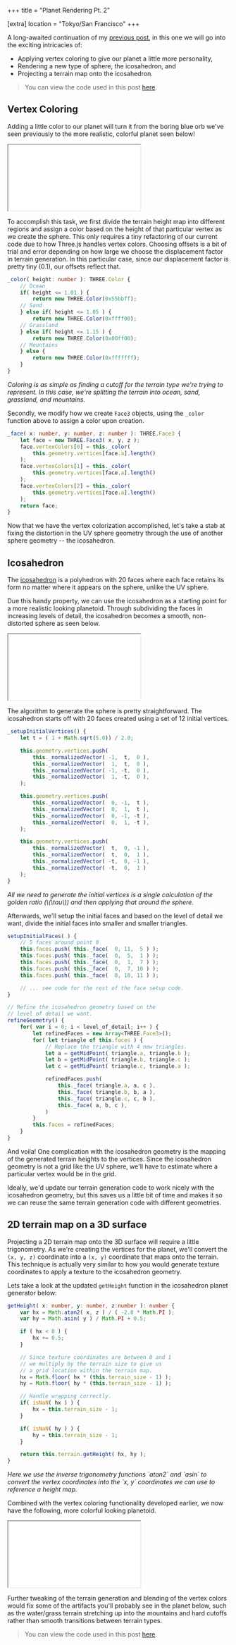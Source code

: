 +++
title = "Planet Rendering Pt. 2"

[extra]
location = "Tokyo/San Francisco"
+++

A long-awaited continuation of my [previous post](/2017/tbt-planet-rendering),
in this one we will go into the exciting intricacies of:

* Applying vertex coloring to give our planet a little more personality,
* Rendering a new type of sphere, the icosahedron, and
* Projecting a terrain map onto the icosahedron.

<!-- more -->

> You can view the code used in this post
> [here](https://github.com/a5huynh/planet-generator).


## Vertex Coloring

Adding a little color to our planet will turn it from the boring blue orb
we've seen previously to the more realistic, colorful planet seen below!

<iframe scrolling="no"
        class="full-width"
        src="/webgl/planet-generator-v2/index.html?sphereType=uv
&amp;terrainType=particle
&amp;planetDetail=50
&amp;zoom=3
&amp;particleNumIslands=10">
</iframe>

To accomplish this task, we first divide the terrain height map into
different regions and assign a color based on the height of that particular
vertex as we create the sphere. This only requires a tiny refactoring of
our current code due to how Three.js handles vertex colors. Choosing
offsets is a bit of trial and error depending on how large we choose the
displacement factor in terrain generation. In this particular case, since
our displacement factor is pretty tiny (0.1), our offsets reflect that.

``` typescript
_color( height: number ): THREE.Color {
    // Ocean
    if( height <= 1.01 ) {
        return new THREE.Color(0x55bbff);
    // Sand
    } else if( height <= 1.05 ) {
        return new THREE.Color(0xffff00);
    // Grassland
    } else if( height <= 1.15 ) {
        return new THREE.Color(0x00ff00);
    // Mountains
    } else {
        return new THREE.Color(0xfffffff);
    }
}
```
<em>
Coloring is as simple as finding a cutoff for the terrain type we're trying
to represent. In this case, we're splitting the terrain into ocean, sand,
grassland, and mountains.
</em>

Secondly, we modify how we create `Face3` objects, using the `_color`
function above to assign a color upon creation.

``` typescript
_face( x: number, y: number, z: number ): THREE.Face3 {
    let face = new THREE.Face3( x, y, z );
    face.vertexColors[0] = this._color(
        this.geometry.vertices[face.a].length()
    );
    face.vertexColors[1] = this._color(
        this.geometry.vertices[face.a].length()
    );
    face.vertexColors[2] = this._color(
        this.geometry.vertices[face.a].length()
    );
    return face;
}
```

Now that we have the vertex colorization accomplished, let's take a stab at
fixing the distortion in the UV sphere geometry through the use of another
sphere geometry -- the icosahedron.

## Icosahedron

The [icosahedron](https://en.wikipedia.org/wiki/Icosahedron) is a
polyhedron with 20 faces where each face retains its form no matter where
it appears on the sphere, unlike the UV sphere.

Due this handy property, we can use the icosahedron as a starting point for
a more realistic looking planetoid. Through subdividing the faces in
increasing levels of detail, the icosahedron becomes a smooth,
non-distorted sphere as seen below.

<iframe scrolling="no"
        class="full-width"
        src="/webgl/planet-generator-v2/index.html?sphereType=iso
&amp;sphereDetail=20
&amp;zoom=3">
</iframe>

The algorithm to generate the sphere is pretty straightforward. The
icosahedron starts off with 20 faces created using a set of 12 initial
vertices.

``` typescript
_setupInitialVertices() {
    let t = ( 1 + Math.sqrt(5.0)) / 2.0;

    this.geometry.vertices.push(
        this._normalizedVector( -1,  t,  0 ),
        this._normalizedVector(  1,  t,  0 ),
        this._normalizedVector( -1, -t,  0 ),
        this._normalizedVector(  1, -t,  0 ),
    );

    this.geometry.vertices.push(
        this._normalizedVector(  0, -1,  t ),
        this._normalizedVector(  0,  1,  t ),
        this._normalizedVector(  0, -1, -t ),
        this._normalizedVector(  0,  1, -t ),
    );

    this.geometry.vertices.push(
        this._normalizedVector(  t,  0, -1 ),
        this._normalizedVector(  t,  0,  1 ),
        this._normalizedVector( -t,  0, -1 ),
        this._normalizedVector( -t,  0,  1 )
    );
}
```
<em>
All we need to generate the initial vertices is a single calculation of the
golden ratio (\(\tau\)) and then applying that around the sphere.
</em>

Afterwards, we'll setup the initial faces and based on the level of detail
we want, divide the initial faces into smaller and smaller triangles.

``` typescript
setupInitialFaces( ) {
    // 5 faces around point 0
    this.faces.push( this._face(  0, 11,  5 ) );
    this.faces.push( this._face(  0,  5,  1 ) );
    this.faces.push( this._face(  0,  1,  7 ) );
    this.faces.push( this._face(  0,  7, 10 ) );
    this.faces.push( this._face(  0, 10, 11 ) );

    // ... see code for the rest of the face setup code.
}

// Refine the icosahedron geometry based on the
// level of detail we want.
refineGeometry() {
    for( var i = 0; i < level_of_detail; i++ ) {
        let refinedFaces = new Array<THREE.Face3>();
        for( let triangle of this.faces ) {
            // Replace the triangle with 4 new triangles.
            let a = getMidPoint( triangle.a, triangle.b );
            let b = getMidPoint( triangle.b, triangle.c );
            let c = getMidPoint( triangle.c, triangle.a );

            refinedFaces.push(
                this._face( triangle.a, a, c ),
                this._face( triangle.b, b, a ),
                this._face( triangle.c, c, b ),
                this._face( a, b, c ),
            )
        }
        this.faces = refinedFaces;
    }
}
```

And voila! One complication with the icosahedron geometry is the mapping of
the generated terrain heights to the vertices. Since the icosahedron
geometry is not a grid like the UV sphere, we'll have to estimate where a
particular vertex would be in the grid.

Ideally, we'd update our terrain generation code to work nicely with the
icosahedron geometry, but this saves us a little bit of time and makes it
so we can reuse the same terrain generation code with different geometries.


## 2D terrain map on a 3D surface

Projecting a 2D terrain map onto the 3D surface will require a little
trigonometry. As we're creating the vertices for the planet, we'll convert
the `(x, y, z)` coordinate into a `(x, y)` coordinate that maps onto the
terrain. This technique is actually very similar to how you would generate
texture coordinates to apply a texture to the icosahedron geometry.

Lets take a look at the updated `getHeight` function in the icosahedron planet
generator below:

``` typescript
getHeight( x: number, y: number, z:number ): number {
    var hx = Math.atan2( x, z ) / ( -2.0 * Math.PI );
    var hy = Math.asin( y ) / Math.PI + 0.5;

    if ( hx < 0 ) {
        hx += 0.5;
    }

    // Since texture coordinates are between 0 and 1
    // we multiply by the terrain size to give us
    // a grid location within the terrain map.
    hx = Math.floor( hx * (this.terrain_size - 1) );
    hy = Math.floor( hy * (this.terrain_size - 1) );

    // Handle wrapping correctly.
    if( isNaN( hx ) ) {
        hx = this.terrain_size - 1;
    }

    if( isNaN( hy ) ) {
        hy = this.terrain_size - 1;
    }

    return this.terrain.getHeight( hx, hy );
}
```
<em>
Here we use the inverse trigonometry functions `atan2` and `asin` to
convert the vertex coordinates into the `x, y` coordinates we can use to
reference a height map.
</em>

Combined with the vertex coloring functionality developed earlier, we now
have the following, more colorful looking planetoid.

<iframe scrolling="no"
        class="full-width"
        src="/webgl/planet-generator-v2/index.html?sphereType=iso
&amp;terrainType=particle
&amp;planetDetail=16
&amp;zoom=3
&amp;particleNumIslands=15">
</iframe>

Further tweaking of the terrain generation and blending of the vertex
colors would fix some of the artifacts you'll probably see in the planet
below, such as the water/grass terrain stretching up into the mountains and
hard cutoffs rather than smooth transitions between terrain types.


> You can view the code used in this post
> [here](https://github.com/a5huynh/planet-generator).
